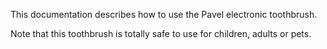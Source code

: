 This documentation describes how to use the Pavel electronic toothbrush.

Note that this toothbrush is totally safe to use for children, adults or pets.
